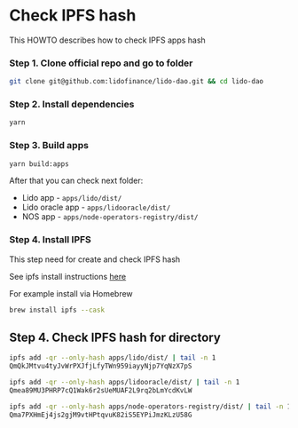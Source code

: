 # Check IPFS hash

This HOWTO describes how to check IPFS apps hash

### Step 1. Clone official repo and go to folder

```bash
git clone git@github.com:lidofinance/lido-dao.git && cd lido-dao
```

### Step 2. Install dependencies

```bash
yarn
```

### Step 3. Build apps
```bash
yarn build:apps
```

After that you can check next folder:
* Lido app - `apps/lido/dist/`
* Lido oracle app - `apps/lidooracle/dist/`
* NOS app - `apps/node-operators-registry/dist/`

### Step 4. Install IPFS

This step need for create and check IPFS hash

See ipfs install instructions [here](https://docs.ipfs.io/install/ipfs-desktop/#ubuntu)

For example install via Homebrew
```bash
brew install ipfs --cask
```

## Step 4. Check IPFS hash for directory

```bash
ipfs add -qr --only-hash apps/lido/dist/ | tail -n 1
QmQkJMtvu4tyJvWrPXJfjLfyTWn959iayyNjp7YqNzX7pS
```

```bash
ipfs add -qr --only-hash apps/lidooracle/dist/ | tail -n 1
Qmea89MU3PHRP7cQ1Wak6r2sUeMUAF2L9rq2bLmYcdKvLW
```

```bash
ipfs add -qr --only-hash apps/node-operators-registry/dist/ | tail -n 1
Qma7PXHmEj4js2gjM9vtHPtqvuK82iS5EYPiJmzKLzU58G
```

